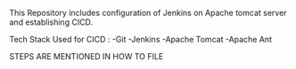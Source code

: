 
This Repository includes configuration of Jenkins on Apache tomcat server and establishing CICD.

Tech Stack Used for CICD : -Git -Jenkins -Apache Tomcat -Apache Ant

STEPS ARE MENTIONED IN HOW TO FILE
